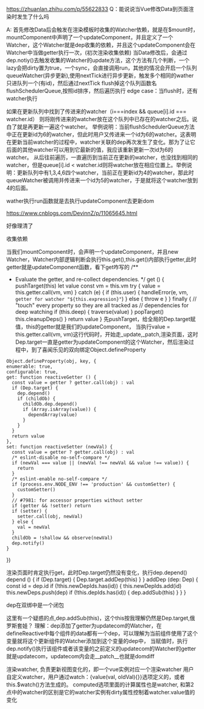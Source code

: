 
https://zhuanlan.zhihu.com/p/55622833
Q：能说说当Vue修改Data到页面渲染时发生了什么吗

A: 首先修改Data后会触发在渲染模板时收集的Watcher依赖，就是在$mount时，mountComponent中声明了一个updateComponent，并且定义了一个Watcher，这个Watcher就是dep收集的依赖，并且这个updateComponent会在Watcher中当做getter执行一次，(初次渲染收集依赖) 当Data修改后，会通过dep.notiy()去触发收集的Watcher的update方法，这个方法有几个判断，一个lazy会把dirty置为true，一个sync，会直接调用run，其他的情况会开启一个队列queueWatcher(异步更新),使用nextTick进行异步更新，触发多个相同的wather只进队列一个(有id)，然后通过nextTick flush掉这个队列函数名flushSchedulerQueue,按照id排序，然后遍历执行
edge case：当flush时，还有watcher执行

如果在更新队列中找到了传进来的watcher（i===index && queue[i].id === watcher.id）
则将刚传进来的watcher放在这个队列中已存在的watcher之后。说白了就是再更新一遍这个watcher。
举例说明：当前flushSchedulerQueue方法中正在更新id为6的watcher，但此时用户又传进来一个id为6的watcher。这表明在更新当前watcher的过程中，watcher关联的dep再次发生了变化。那为了让它后面的其他watcher可以用到它最新的值，我应该重新更新一次id为6的watcher。
从后往前遍历，一直遍历到当前正在更新的watcher，也没找到相同的watcher，但是queue[i].id < watcher.id则将watcher放在相应位置上。举例说明：更新队列中有1,3,4,6四个watcher，当前正在更新id为4的watcher，那此时queueWatcher被调用并传进来一个id为5的watcher，于是就将这个watcher放到4的后面。

wather执行run函数就是去执行updateComponent去更新dom

https://www.cnblogs.com/DevinnZ/p/11065645.html

好像理清了

收集依赖

当我们mountComponent时，会声明一个updateComponent，并且new Watcher，Watcher内部逻辑判断会执行this.get(),this.get()内部执行getter,此时getter就是updateComponent函数，看下get咋写的
  /**
   * Evaluate the getter, and re-collect dependencies.
   */
  get () {
    pushTarget(this)
    let value
    const vm = this.vm
    try {
      value = this.getter.call(vm, vm)
    } catch (e) {
      if (this.user) {
        handleError(e, vm, `getter for watcher "${this.expression}"`)
      } else {
        throw e
      }
    } finally {
      // "touch" every property so they are all tracked as
      // dependencies for deep watching
      if (this.deep) {
        traverse(value)
      }
      popTarget()
      this.cleanupDeps()
    }
    return value
  }
  先pushTarget，给全局的Dep.target赋值，this的getter就是我们的updateComponent，
  当执行value = this.getter.call(vm, vm)这行代码时，开始走_update,_patch,渲染页面，这时Dep.target一直是getter为updateComponent的这个Watcher，然后渲染过程中，到了喜闻乐见的双向绑定Object.defineProperty

    Object.defineProperty(obj, key, {
    enumerable: true,
    configurable: true,
    get: function reactiveGetter () {
      const value = getter ? getter.call(obj) : val
      if (Dep.target) {
        dep.depend()
        if (childOb) {
          childOb.dep.depend()
          if (Array.isArray(value)) {
            dependArray(value)
          }
        }
      }
      return value
    },
    set: function reactiveSetter (newVal) {
      const value = getter ? getter.call(obj) : val
      /* eslint-disable no-self-compare */
      if (newVal === value || (newVal !== newVal && value !== value)) {
        return
      }
      /* eslint-enable no-self-compare */
      if (process.env.NODE_ENV !== 'production' && customSetter) {
        customSetter()
      }
      // #7981: for accessor properties without setter
      if (getter && !setter) return
      if (setter) {
        setter.call(obj, newVal)
      } else {
        val = newVal
      }
      childOb = !shallow && observe(newVal)
      dep.notify()
    }
  })

  渲染页面时肯定执行get，此时Dep.target仍然没有变化，执行dep.depend()
  depend () {
    if (Dep.target) {
      Dep.target.addDep(this)
    }
  }
  addDep (dep: Dep) {
    const id = dep.id
    if (!this.newDepIds.has(id)) {
      this.newDepIds.add(id)
      this.newDeps.push(dep)
      if (!this.depIds.has(id)) {
        dep.addSub(this)
      }
    }
  }

  dep在双绑中是一个闭包

  这里有一个疑惑的点,dep.addSub(this)，这个this按我理解仍然是Dep.target,俄罗斯套娃？
  理解：dep添加了getter为updatecom的Watcher，在defineReactive中每个组件的data都有一个dep，可以理解为当前组件使用了这个变量就将这个更新组件的Watcher添加到这个变量的dep中，
  当赋值时，执行dep.notify()执行该组件或者该变量的之前定义的updatecom的Watcher的getter就是updatecom，updatecom内会走__patch__也就是domdiff

  渲染watcher, 负责更新视图变化的，即一个vue实例对应一个渲染watcher
  用户自定义watcher，用户通过watch：{value(val, oldVal){}}选项定义的，或者this.$watch()方法生成的。
  computed选项里面的计算属性也是watcher, 和第2点中的watcher的区别是它的watcher实例有dirty属性控制着watcher.value值的变化
